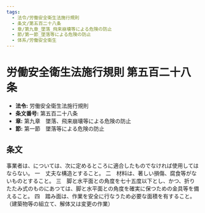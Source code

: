 ```yaml
---
tags:
  - 法令/労働安全衛生法施行規則
  - 条文/第五百二十八条
  - 章/第九章_墜落_飛来崩壊等による危険の防止
  - 節/第一節_墜落等による危険の防止
  - 体系/労働安全衛生
---
```

# 労働安全衛生法施行規則 第五百二十八条

- **法令:** 労働安全衛生法施行規則
- **条文番号:** 第五百二十八条
- **章:** 第九章　墜落、飛来崩壊等による危険の防止
- **節:** 第一節　墜落等による危険の防止

## 条文
事業者は、については、次に定めるところに適合したものでなければ使用してはならない。
一　丈夫な構造とすること。
二　材料は、著しい損傷、腐食等がないものとすること。
三　脚と水平面との角度を七十五度以下とし、かつ、折りたたみ式のものにあつては、脚と水平面との角度を確実に保つための金具等を備えること。
四　踏み面は、作業を安全に行なうため必要な面積を有すること。
（建築物等の組立て、解体又は変更の作業）

